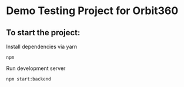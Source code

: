 # Demo Testing Project for Orbit360

## To start the project:

  Install dependencies via yarn
  ```shell
  npm
  ```

  Run development server
  ```shell
  npm start:backend
  ```
